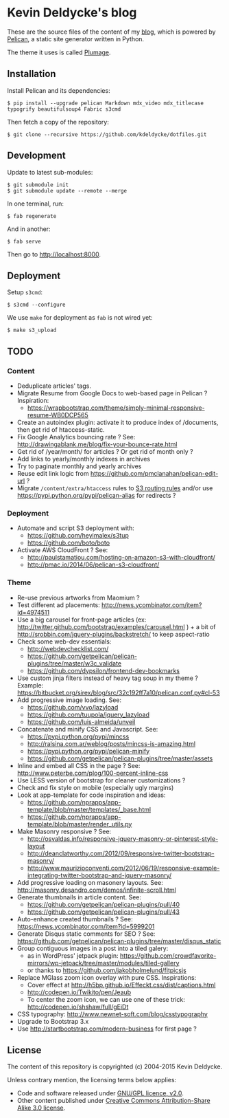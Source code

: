 Kevin Deldycke's blog
=====================

These are the source files of the content of my 
[blog](http://kevin.deldycke.com), which is powered by
[Pelican](http://getpelican.com), a static site generator written in Python.

The theme it uses is called [Plumage](https://github.com/kdeldycke/plumage).


Installation
------------

Install Pelican and its dependencies:

    $ pip install --upgrade pelican Markdown mdx_video mdx_titlecase typogrify beautifulsoup4 Fabric s3cmd

Then fetch a copy of the repository:

    $ git clone --recursive https://github.com/kdeldycke/dotfiles.git


Development
-----------

Update to latest sub-modules:

    $ git submodule init
    $ git submodule update --remote --merge

In one terminal, run:

    $ fab regenerate

And in another:

    $ fab serve

Then go to [http://localhost:8000](http://localhost:8000).


Deployment
----------

Setup `s3cmd`:

    $ s3cmd --configure

We use `make` for deployment as `fab` is not wired yet:

    $ make s3_upload


TODO
----

### Content

  * Deduplicate articles' tags.
  * Migrate Resume from Google Docs to web-based page in Pelican ? Inspiration:
      * https://wrapbootstrap.com/theme/simply-minimal-responsive-resume-WB0DCP565
  * Create an autoindex plugin: activate it to produce index of /documents, then get rid of
    htaccess-static.
  * Fix Google Analytics bouncing rate ? See: http://drawingablank.me/blog/fix-your-bounce-rate.html
  * Get rid of /year/month/ for articles ? Or get rid of month only ?
  * Add links to yearly/monthly indexes in archives
  * Try to paginate monthly and yearly archives
  * Reuse edit link logic from https://github.com/pmclanahan/pelican-edit-url ?
  * Migrate `/content/extra/htaccess` rules to [S3 routing rules](http://docs.aws.amazon.com/AmazonS3/latest/dev/HowDoIWebsiteConfiguration.html#configure-bucket-as-website-routing-rule-syntax) and/or use https://pypi.python.org/pypi/pelican-alias for redirects ?

### Deployment

  * Automate and script S3 deployment with:
      * https://github.com/heyimalex/s3tup
      * https://github.com/boto/boto
  * Activate AWS CloudFront ? See:
      * http://paulstamatiou.com/hosting-on-amazon-s3-with-cloudfront/
      * http://pmac.io/2014/06/pelican-s3-cloudfront/

### Theme

  * Re-use previous artworks from Maomium ?
  * Test different ad placements: http://news.ycombinator.com/item?id=4974511
  * Use a big carousel for front-page articles (ex: http://twitter.github.com/bootstrap/examples/carousel.html ) + a bit of http://srobbin.com/jquery-plugins/backstretch/ to keep aspect-ratio
  * Check some web-dev essentials:
      * http://webdevchecklist.com/
      * https://github.com/getpelican/pelican-plugins/tree/master/w3c_validate
      * https://github.com/dypsilon/frontend-dev-bookmarks
  * Use custom jinja filters instead of heavy tag soup in my theme ? Example: https://bitbucket.org/sirex/blog/src/32c192ff7a10/pelican.conf.py#cl-53
  * Add progressive image loading. See:
      * https://github.com/vvo/lazyload
      * https://github.com/tuupola/jquery_lazyload
      * https://github.com/luis-almeida/unveil
  * Concatenate and minify CSS and Javascript. See:
      * https://pypi.python.org/pypi/mincss
      * http://ralsina.com.ar/weblog/posts/mincss-is-amazing.html
      * https://pypi.python.org/pypi/pelican-minify
      * https://github.com/getpelican/pelican-plugins/tree/master/assets
  * Inline and embed all CSS in the page ? See: http://www.peterbe.com/plog/100-percent-inline-css
  * Use LESS version of bootstrap for cleaner customizations ?
  * Check and fix style on mobile (especially ugly margins)
  * Look at app-template for code inspiration and ideas:
      *  https://github.com/nprapps/app-template/blob/master/templates/_base.html
      *  https://github.com/nprapps/app-template/blob/master/render_utils.py
  * Make Masonry responsive ? See:
      * http://osvaldas.info/responsive-jquery-masonry-or-pinterest-style-layout
      * http://deanclatworthy.com/2012/09/responsive-twitter-bootstrap-masonry/
      * http://www.maurizioconventi.com/2012/06/19/responsive-example-integrating-twitter-bootstrap-and-jquery-masonry/
  * Add progressive loading on masonery layouts. See: http://masonry.desandro.com/demos/infinite-scroll.html
  * Generate thumbnails in article content. See:
      * https://github.com/getpelican/pelican-plugins/pull/40
      * https://github.com/getpelican/pelican-plugins/pull/43
  * Auto-enhance created thumbnails ? See: https://news.ycombinator.com/item?id=5999201
  * Generate Disqus static comments for SEO ? See: https://github.com/getpelican/pelican-plugins/tree/master/disqus_static
  * Group contiguous images in a post into a tiled galery:
      * as in WordPress' jetpack plugin: https://github.com/crowdfavorite-mirrors/wp-jetpack/tree/master/modules/tiled-gallery
      * or thanks to https://github.com/jakobholmelund/fitpicsjs
  * Replace MGlass zoom icon overlay with pure CSS. Inspirations:
      * Cover effect at http://h5bp.github.io/Effeckt.css/dist/captions.html
      * http://codepen.io/Twikito/pen/Jeaub
      * To center the zoom icon, we can use one of these trick: http://codepen.io/shshaw/full/gEiDt
  * CSS typography: http://www.newnet-soft.com/blog/csstypography
  * Upgrade to Bootstrap 3.x
  * Use http://startbootstrap.com/modern-business for first page ?


License
-------

The content of this repository is copyrighted (c) 2004-2015 Kevin Deldycke.

Unless contrary mention, the licensing terms below applies:

  * Code and software released under [GNU/GPL licence, 
    v2.0](http://www.fsf.org/licensing/licenses/gpl.html).
  * Other content published under [Creative Commons Attribution-Share Alike 3.0
    license](http://creativecommons.org/licenses/by-sa/3.0/).
